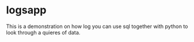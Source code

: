 # logsapp
This is a demonstration on how log you can use sql together with python to look through a quieres of data.
